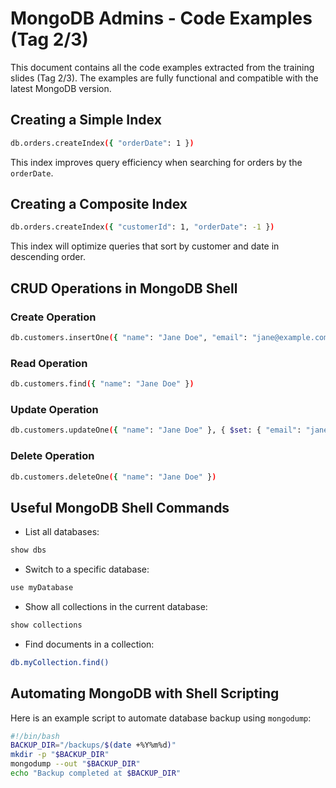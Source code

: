 # MongoDB Admins - Code Examples (Tag 2/3)

This document contains all the code examples extracted from the training slides (Tag 2/3). The examples are fully functional and compatible with the latest MongoDB version.


## Creating a Simple Index

```bash
db.orders.createIndex({ "orderDate": 1 })
```

This index improves query efficiency when searching for orders by the `orderDate`.

## Creating a Composite Index

```bash
db.orders.createIndex({ "customerId": 1, "orderDate": -1 })
```

This index will optimize queries that sort by customer and date in descending order.

## CRUD Operations in MongoDB Shell

### Create Operation
```bash
db.customers.insertOne({ "name": "Jane Doe", "email": "jane@example.com", "age": 25 })
```

### Read Operation
```bash
db.customers.find({ "name": "Jane Doe" })
```

### Update Operation
```bash
db.customers.updateOne({ "name": "Jane Doe" }, { $set: { "email": "jane.doe@newmail.com" } })
```

### Delete Operation
```bash
db.customers.deleteOne({ "name": "Jane Doe" })
```

## Useful MongoDB Shell Commands

- List all databases:
```bash
show dbs
```

- Switch to a specific database:
```bash
use myDatabase
```

- Show all collections in the current database:
```bash
show collections
```

- Find documents in a collection:
```bash
db.myCollection.find()
```

## Automating MongoDB with Shell Scripting

Here is an example script to automate database backup using `mongodump`:

```bash
#!/bin/bash
BACKUP_DIR="/backups/$(date +%Y%m%d)"
mkdir -p "$BACKUP_DIR"
mongodump --out "$BACKUP_DIR"
echo "Backup completed at $BACKUP_DIR"
```
